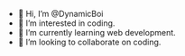 - 👋 Hi, I’m @DynamicBoi
- 👀 I’m interested in coding.
- 🌱 I’m currently learning web development.
- 💞️ I’m looking to collaborate on coding.
